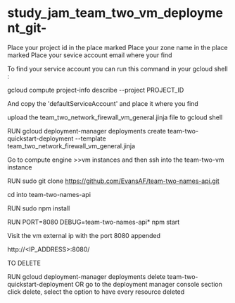 # study_jam_team_two_vm_deployment_git-
Place your project id in the place marked <place-your-project-id-here>
Place your zone name in the place marked <place-your-zone-here>
Place your sevice account email where your find <place-your-service-account-email-here >

To find your service account you can run this command in your gcloud shell :

gcloud compute project-info describe --project PROJECT_ID

And copy the 'defaultServiceAccount' and place it where you find <place-your-service-account-email-here >

	
upload the team_two_network_firewall_vm_general.jinja file to gcloud shell


RUN gcloud deployment-manager deployments create team-two-quickstart-deployment --template team_two_network_firewall_vm_general.jinja

Go to compute engine >>vm instances and then ssh into the team-two-vm instance

RUN sudo git clone https://github.com/EvansAF/team-two-names-api.git

cd into team-two-names-api

RUN sudo npm install

RUN PORT=8080 DEBUG=team-two-names-api* npm start



Visit the vm external ip with the port 8080 appended 

http://<IP_ADDRESS>:8080/


TO DELETE

RUN gcloud deployment-manager deployments delete team-two-quickstart-deployment
OR  go to the deployment manager console section click delete, select the option to have every resource deleted
